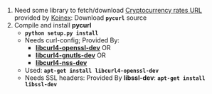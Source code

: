 
1. Need some library to fetch/download [Cryptocurrency rates URL](https://koinex.in/api/ticker) provided by [Koinex](https://koinex.in): Download **`pycurl`** source
2. Compile and install **pycurl**
	* **`python setup.py install`**
	* Needs curl-config; Provided By:
		* **[libcurl4-openssl-dev](https://packages.debian.org/jessie/libcurl4-openssl-dev)** OR 
		* **[libcurl4-gnutls-dev](https://packages.debian.org/jessie/libcurl4-gnutls-dev)** OR 
		* **[libcurl4-nss-dev](https://packages.debian.org/jessie/libcurl4-nss-dev)**
	* Used: **`apt-get install libcurl4-openssl-dev`**
	* Needs SSL headers: Provided By **libssl-dev**: **`apt-get install libssl-dev`**

